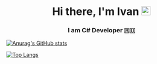 

<!--
**koles111ivan/koles111ivan** is a ✨ _special_ ✨ repository because its `README.md` (this file) appears on your GitHub profile.

Here are some ideas to get you started:

- 🔭 I’m currently working on ...
- 🌱 I’m currently learning ...
- 👯 I’m looking to collaborate on ...
- 🤔 I’m looking for help with ...
- 💬 Ask me about ...
- 📫 How to reach me: ...
- 😄 Pronouns: ...
- ⚡ Fun fact: ...
-->
<h1 align="center">Hi there, I'm Ivan 
<img src="https://github.com/blackcater/blackcater/raw/main/images/Hi.gif" height="24"/></h1>
<h3 align="center">I am C# Developer 🇷🇺</h3>


[![Anurag's GitHub stats](https://github-readme-stats.vercel.app/api?username=koles111ivan)](https://github.com/anuraghazra/github-readme-stats)


[![Top Langs](https://github-readme-stats.vercel.app/api/top-langs/?username=koles111ivan)](https://github.com/anuraghazra/github-readme-stats)


